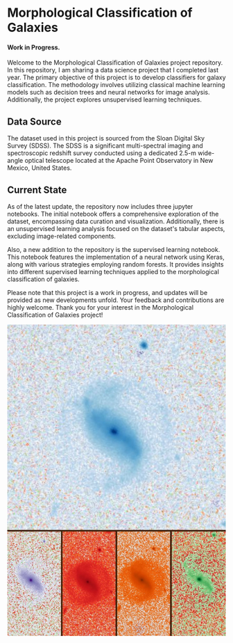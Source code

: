 # Morphological Classification of Galaxies

#### Work in Progress.

Welcome to the Morphological Classification of Galaxies project repository. In this repository, I am sharing a data science project that I completed last year. The primary objective of this project is to develop classifiers for galaxy classification. The methodology involves utilizing classical machine learning models such as decision trees and neural networks for image analysis. Additionally, the project explores unsupervised learning techniques.

## Data Source

The dataset used in this project is sourced from the Sloan Digital Sky Survey (SDSS). The SDSS is a significant multi-spectral imaging and spectroscopic redshift survey conducted using a dedicated 2.5-m wide-angle optical telescope located at the Apache Point Observatory in New Mexico, United States.

## Current State

As of the latest update, the repository now includes three jupyter notebooks. The initial notebook offers a comprehensive exploration of the dataset, encompassing data curation and visualization. Additionally, there is an unsupervised learning analysis focused on the dataset's tabular aspects, excluding image-related components.

Also, a new addition to the repository is the supervised learning notebook. This notebook features the implementation of a neural network using Keras, along with various strategies employing random forests. It provides insights into different supervised learning techniques applied to the morphological classification of galaxies.

Please note that this project is a work in progress, and updates will be provided as new developments unfold. Your feedback and contributions are highly welcome. Thank you for your interest in the Morphological Classification of Galaxies project!







![Sample Image (5 channels)](/assets/img/galaxias.jpeg)
